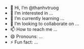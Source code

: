 - 👋 Hi, I’m @thanhvtruog
- 👀 I’m interested in ...
- 🌱 I’m currently learning ...
- 💞️ I’m looking to collaborate on ...
- 📫 How to reach me ...
- 😄 Pronouns: ...
- ⚡ Fun fact: ...

<!---
thanhvtruog/thanhvtruog is a ✨ special ✨ repository because its `README.md` (this file) appears on your GitHub profile.
You can click the Preview link to take a look at your changes.
--->

